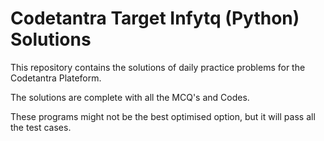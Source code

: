 
# Codetantra Target Infytq (Python) Solutions


This repository contains the solutions of daily practice problems for the Codetantra Plateform.

The solutions are complete with all the MCQ's and Codes.

These programs might not be the best optimised option, but it will pass all the test cases.
